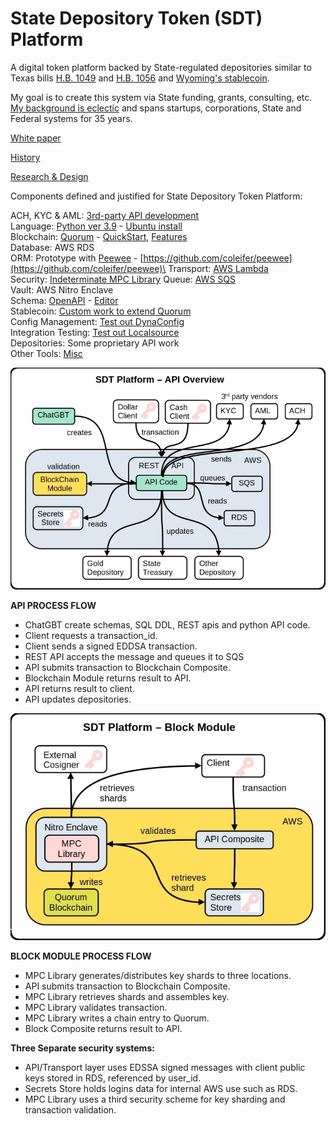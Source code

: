 # State Depository Token (SDT) Platform

A digital token platform backed by State-regulated depositories similar to Texas bills [H.B. 1049](https://legiscan.com/TX/sponsors/HB1049/2025) and [H.B. 1056](https://legiscan.com/TX/bill/HB1056/2025) and [Wyoming's stablecoin](https://stabletoken.wyo.gov/).

My goal is to create this system via State funding‚ grants‚ consulting, etc. [My background is eclectic](https://broward.ghost.io/2014/03/09/about/) and spans startups‚ corporations‚ State and Federal systems for 35 years.

[White paper](https://broward.ghost.io/current-gold-paper)

[History](https://broward.ghost.io/2024/11/26/sdt-history/)

[Research & Design](https://broward.ghost.io/token/)

Components defined and justified for State Depository Token Platform:

ACH, KYC & AML: [3rd-party API development](https://broward.ghost.io/2024/11/28/sdt-kyc-and-aml/)\
Language: [Python ver 3.9](https://broward.ghost.io/2024/11/26/sdt-language/) - [Ubuntu install](https://askubuntu.com/questions/1318846/how-do-i-install-python-3-9)\
Blockchain: [Quorum](https://broward.ghost.io/2024/11/26/sdt-blockchain-3/) - [QuickStart](https://docs.goquorum.consensys.io/tutorials/quorum-dev-quickstart/using-the-quickstart/), [Features](https://www.geeksforgeeks.org/quorum-blockchain/)\
Database: AWS RDS\
ORM: Prototype with [Peewee](https://broward.ghost.io/2024/11/28/sdt-orm/) - [https://github.com/coleifer/peewee](https://github.com/coleifer/peewee)\
Transport: [AWS Lambda](https://broward.ghost.io/2020/08/14/revision-2/)\
Security: [Indeterminate MPC Library](https://broward.ghost.io/2024/11/26/sdt-security/)
Queue: [AWS SQS](https://broward.ghost.io/2020/08/14/revision-2/)\
Vault: AWS Nitro Enclave\
Schema: [OpenAPI](https://broward.ghost.io/2024/11/27/sdt-schema/) - [Editor](https://swagger.io/tools/swagger-editor/download/)\
Stablecoin: [Custom work to extend Quorum](https://broward.ghost.io/2024/11/28/sdt-stablecoin/)\
Config Management: [Test out DynaConfig](https://www.dynaconf.com/)\
Integration Testing: [Test out Localsource](https://docs.localstack.cloud/user-guide/aws/feature-coverage/)\
Depositories: Some proprietary API work\
Other Tools: [Misc](https://broward.ghost.io/2024/11/28/sdt-misc-tools/)


![SDTOverview](https://github.com/broward/token/blob/main/docs/APIOverview.jpg)

**API PROCESS FLOW**

* ChatGBT create schemas, SQL DDL, REST apis and python API code.
* Client requests a transaction_id.
* Client sends a signed EDDSA transaction.
* REST API accepts the message and queues it to SQS
* API submits transaction to Blockchain Composite.
* Blockchain Module returns result to API.
* API returns result to client.
* API updates depositories.


![BlockOverview](https://github.com/broward/token/blob/main/docs/BlockOverview.jpg)

**BLOCK MODULE PROCESS FLOW**

* MPC Library generates/distributes key shards to three locations.
* API submits transaction to Blockchain Composite.
* MPC Library retrieves shards and assembles key.
* MPC Library validates transaction.
* MPC Library writes a chain entry to Quorum.
* Block Composite returns result to API.

**Three Separate security systems:**

* API/Transport layer uses EDSSA signed messages with client public keys stored in RDS, referenced by user_id.
* Secrets Store holds logins data for internal AWS use such as RDS.
* MPC Library uses a third security scheme for key sharding and transaction validation.

